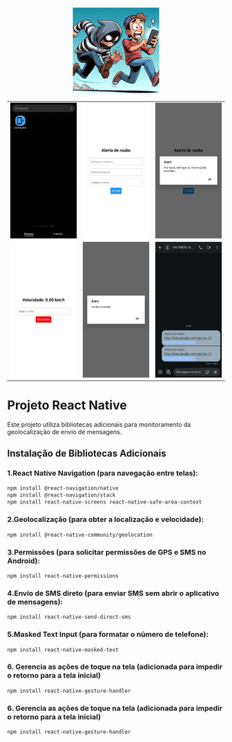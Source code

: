 <p align="center">
<img src="https://github.com/kelson-estacio/stealing-allert/blob/master/imagens/imagem1.jpeg" width="200" height="200">
</p>

  <table border-collapse="collapse" with="100%">
    <tr>
      <td><img src="https://github.com/kelson-estacio/stealing-allert/blob/master/imagens/imagem2.jpeg">
</td>
      <td><img src="https://github.com/kelson-estacio/stealing-allert/blob/master/imagens/imagem3.jpeg"></td>
      <td><img src="https://github.com/kelson-estacio/stealing-allert/blob/master/imagens/imagem4.jpeg"></td>
    </tr>
    <tr>
      <td><img src="https://github.com/kelson-estacio/stealing-allert/blob/master/imagens/imagem5.jpeg"></td>
      <td><img src="https://github.com/kelson-estacio/stealing-allert/blob/master/imagens/imagem6.jpeg"></td>
      <td><img src="https://github.com/kelson-estacio/stealing-allert/blob/master/imagens/imagem7.jpeg"></td>
    </tr>
  </table>

# <h1>Projeto React Native</h1>


Este projeto utiliza bibliotecas adicionais para monitoramento da geolocalização de envio de mensagens.

## Instalação de Bibliotecas Adicionais

### 1.React Native Navigation (para navegação entre telas):
```
npm install @react-navigation/native
npm install @react-navigation/stack
npm install react-native-screens react-native-safe-area-context

```

### 2.Geolocalização (para obter a localização e velocidade):
```
npm install @react-native-community/geolocation
```

### 3.Permissões (para solicitar permissões de GPS e SMS no Android):
```
npm install react-native-permissions
```

### 4.Envio de SMS direto (para enviar SMS sem abrir o aplicativo de mensagens):
```
npm install react-native-send-direct-sms
```

### 5.Masked Text Input (para formatar o número de telefone):
```
npm install react-native-masked-text
```

### 6. Gerencia as ações de toque na tela (adicionada para impedir o retorno para a tela inicial)
```
npm install react-native-gesture-handler
```

### 6. Gerencia as ações de toque na tela (adicionada para impedir o retorno para a tela inicial)
```
npm install react-native-gesture-handler
```



